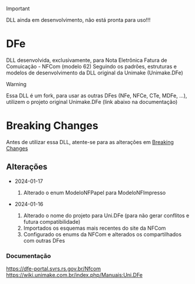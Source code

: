 > [!IMPORTANT]
> DLL ainda em desenvolvimento, não está pronta para uso!!!

# DFe
DLL desenvolvida, exclusivamente, para Nota Eletrônica Fatura de Comuicação - NFCom (modelo 62)
Seguindo os padrões, estruturas e modelos de desenvolvimento da DLL original da Unimake (Unimake.DFe)

> [!WARNING]
> Essa DLL é um fork, para usar as outras DFes (NFe, NFCe, CTe, MDFe, ...), utilizem o projeto original Unimake.DFe (link abaixo na documentação)

# Breaking Changes

Antes de utilizar essa DLL, atente-se para as alterações em [Breaking Changes](https://github.com/rlimaoc/Unimake/blob/main/Breaking-Changes.md)

## Alterações

+ 2024-01-17
  1. Alterado o enum ModeloNFPapel para ModeloNFImpresso

+ 2024-01-16
  1. Alterado o nome do projeto para Uni.DFe (para não gerar conflitos e futura compatibilidade)
  1. Importados os esquemas mais recentes do site da NFCom
  1. Configurado os enums da NFCom e alterados os compartilhados com outras DFes

### Documentação

https://dfe-portal.svrs.rs.gov.br/Nfcom
https://wiki.unimake.com.br/index.php/Manuais:Uni.DFe